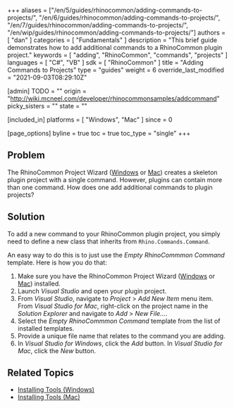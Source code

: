 +++
aliases = ["/en/5/guides/rhinocommon/adding-commands-to-projects/", "/en/6/guides/rhinocommon/adding-commands-to-projects/", "/en/7/guides/rhinocommon/adding-commands-to-projects/", "/en/wip/guides/rhinocommon/adding-commands-to-projects/"]
authors = [ "dan" ]
categories = [ "Fundamentals" ]
description = "This brief guide demonstrates how to add additional commands to a RhinoCommon plugin project."
keywords = [ "adding", "RhinoCommon", "commands", "projects" ]
languages = [ "C#", "VB" ]
sdk = [ "RhinoCommon" ]
title = "Adding Commands to Projects"
type = "guides"
weight = 6
override_last_modified = "2021-09-03T08:29:10Z"

[admin]
TODO = ""
origin = "http://wiki.mcneel.com/developer/rhinocommonsamples/addcommand"
picky_sisters = ""
state = ""

[included_in]
platforms = [ "Windows", "Mac" ]
since = 0

[page_options]
byline = true
toc = true
toc_type = "single"
+++


## Problem

The RhinoCommon Project Wizard ([Windows](/guides/rhinocommon/installing-tools-windows/#rhinocommon-templates) or [Mac](/guides/rhinocommon/installing-tools-mac/#install-the-rhino-add-in)) creates a skeleton plugin project with a single command.  However, plugins can contain more than one command.  How does one add additional commands to plugin projects?

## Solution

To add a new command to your RhinoCommon plugin project, you simply need to define a new class that inherits from `Rhino.Commands.Command`.

An easy way to do this is to just use the *Empty RhinoCommmon Command* template. Here is how you do that:

1. Make sure you have the RhinoCommon Project Wizard ([Windows](/guides/rhinocommon/installing-tools-windows/#rhinocommon-templates) or [Mac](/guides/rhinocommon/installing-tools-mac/#install-the-rhino-add-in)) installed.
1. Launch *Visual Studio* and open your plugin project.
1. From *Visual Studio*, navigate to *Project* > *Add New Item* menu item.  From *Visual Studio for Mac*, right-click on the project name in the *Solution Explorer* and navigate to *Add* > *New File...*.
1. Select the *Empty RhinoCommmon Command* template from the list of installed templates.
1. Provide a unique file name that relates to the command you are adding.
1. In *Visual Studio for Windows*, click the *Add* button.  In *Visual Studio for Mac*, click the *New* button.

## Related Topics

- [Installing Tools (Windows)](/guides/rhinocommon/installing-tools-windows)
- [Installing Tools (Mac)](/guides/rhinocommon/installing-tools-mac)
